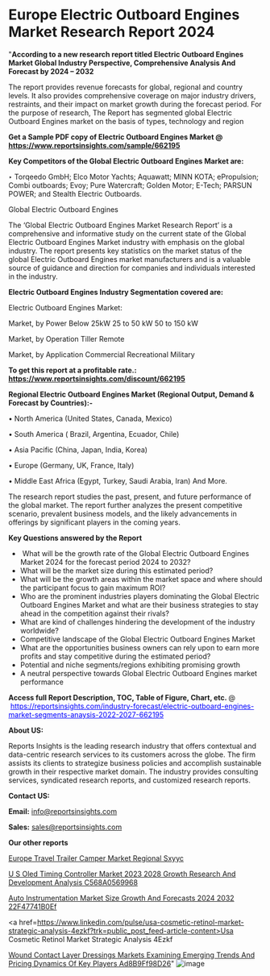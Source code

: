 # Europe Electric Outboard Engines Market Research Report 2024

"<strong>According to a new research report titled Electric Outboard Engines Market Global Industry Perspective, Comprehensive Analysis And Forecast by 2024 – 2032</strong>

The report provides revenue forecasts for global, regional and country levels. It also provides comprehensive coverage on major industry drivers, restraints, and their impact on market growth during the forecast period. For the purpose of research, The Report has segmented global Electric Outboard Engines market on the basis of types, technology and region

<strong>Get a Sample PDF copy of Electric Outboard Engines Market </strong><strong>@<a href=https://www.reportsinsights.com/sample/662195 style=color:#0000ff;> https://www.reportsinsights.com/sample/662195</a></strong></font>

<strong>Key Competitors of the Global Electric Outboard Engines Market are:</strong>

‣ Torqeedo GmbH; Elco Motor Yachts; Aquawatt; MINN KOTA; ePropulsion; Combi outboards; Evoy; Pure Watercraft; Golden Motor; E-Tech; PARSUN POWER; and Stealth Electric Outboards.

Global Electric Outboard Engines

The ‘Global Electric Outboard Engines Market Research Report’ is a comprehensive and informative study on the current state of the Global Electric Outboard Engines Market industry with emphasis on the global industry. The report presents key statistics on the market status of the global Electric Outboard Engines market manufacturers and is a valuable source of guidance and direction for companies and individuals interested in the industry.

<strong>Electric Outboard Engines Industry Segmentation covered are:</strong>

Electric Outboard Engines Market: 

Market, by Power
Below 25kW
25 to 50 kW
50 to 150 kW

Market, by Operation
Tiller
Remote

Market, by Application
Commercial
Recreational
Military

<strong>To get this report at a profitable rate.: <a href=https://www.reportsinsights.com/discount/662195 style=color:#0000ff;>https://www.reportsinsights.com/discount/662195</a></strong></font>

<strong>Regional Electric Outboard Engines Market (Regional Output, Demand &amp; Forecast by Countries):-</strong>

• North America (United States, Canada, Mexico)

• South America ( Brazil, Argentina, Ecuador, Chile)

• Asia Pacific (China, Japan, India, Korea)

• Europe (Germany, UK, France, Italy)

• Middle East Africa (Egypt, Turkey, Saudi Arabia, Iran) And More.

The research report studies the past, present, and future performance of the global market. The report further analyzes the present competitive scenario, prevalent business models, and the likely advancements in offerings by significant players in the coming years.

<strong>Key Questions answered by the Report</strong>
<ul>
  <li> What will be the growth rate of the Global Electric Outboard Engines Market 2024 for the forecast period 2024 to 2032?</li>
  <li>What will be the market size during this estimated period?</li>
  <li>What will be the growth areas within the market space and where should the participant focus to gain maximum ROI?</li>
  <li>Who are the prominent industries players dominating the Global Electric Outboard Engines Market and what are their business strategies to stay ahead in the competition against their rivals?</li>
  <li>What are kind of challenges hindering the development of the industry worldwide?</li>
  <li>Competitive landscape of the Global Electric Outboard Engines Market</li>
  <li>What are the opportunities business owners can rely upon to earn more profits and stay competitive during the estimated period?</li>
  <li>Potential and niche segments/regions exhibiting promising growth</li>
  <li>A neutral perspective towards Global Electric Outboard Engines market performance</li>
</ul>
<strong>Access full Report Description, TOC, Table of Figure, Chart, etc. </strong>@  <a href=https://reportsinsights.com/industry-forecast/electric-outboard-engines-market-segments-anaysis-2022-2027-662195 style=color:#0000ff;>https://reportsinsights.com/industry-forecast/electric-outboard-engines-market-segments-anaysis-2022-2027-662195</a></font>

<strong><strong>About US</strong>:</strong>

Reports Insights is the leading research industry that offers contextual and data-centric research services to its customers across the globe. The firm assists its clients to strategize business policies and accomplish sustainable growth in their respective market domain. The industry provides consulting services, syndicated research reports, and customized research reports.

<strong>Contact US:</strong>

<p class=""""><b>Email:</b> <a href=mailto:info@reportsinsights.com>info@reportsinsights.com</a></p>
<p class=""""><b>Sales:</b> <a href=mailto:sales@reportsinsights.com>sales@reportsinsights.com</a></p>

<strong>Our other reports</strong>

<a href=https://www.linkedin.com/pulse/europe-travel-trailer-camper-market-regional-sxyyc/>Europe Travel Trailer Camper Market Regional Sxyyc</a>

<a href=https://medium.com/@sakshi.reportsinsights/u-s-oled-timing-controller-market-2023-2028-growth-research-and-development-analysis-c568a0569968>U S Oled Timing Controller Market 2023 2028 Growth Research And Development Analysis C568A0569968</a>

<a href=https://medium.com/@aneetapatil1234/auto-instrumentation-market-size-growth-and-forecasts-2024-2032-22f47741b0ef>Auto Instrumentation Market Size Growth And Forecasts 2024 2032 22F47741B0Ef</a>

<a href=https://www.linkedin.com/pulse/usa-cosmetic-retinol-market-strategic-analysis-4ezkf?trk=public_post_feed-article-content>Usa Cosmetic Retinol Market Strategic Analysis 4Ezkf</a>

<a href=https://medium.com/@singhaakesh50/wound-contact-layer-dressings-markets-examining-emerging-trends-and-pricing-dynamics-of-key-players-ad8b9ff98d26>Wound Contact Layer Dressings Markets Examining Emerging Trends And Pricing Dynamics Of Key Players Ad8B9Ff98D26</a>"
![image](https://github.com/Reportsinsights123/RIgrowth/assets/158415881/34635130-b344-4993-9f8e-f21ab73fb3a0)
